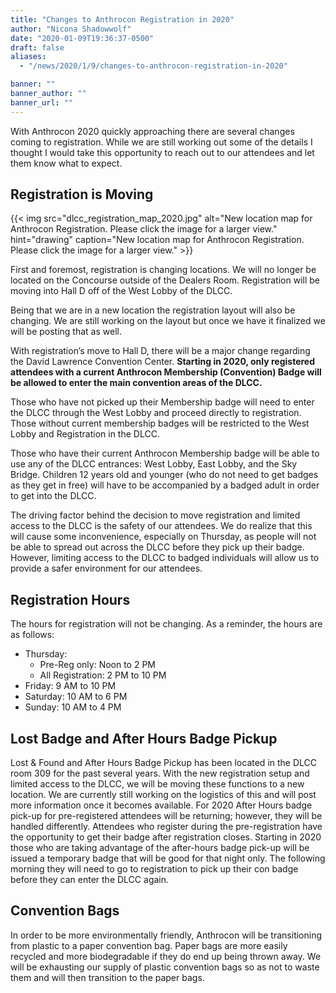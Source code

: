 ```yaml
---
title: "Changes to Anthrocon Registration in 2020"
author: "Nicona Shadowwolf"
date: "2020-01-09T19:36:37-0500"
draft: false
aliases:
  - "/news/2020/1/9/changes-to-anthrocon-registration-in-2020"

banner: ""
banner_author: ""
banner_url: ""
---
```


With Anthrocon 2020 quickly approaching there are several changes coming to registration. While we are still working out some of the details I thought I would take this opportunity to reach out to our attendees and let them know what to expect.

## Registration is Moving

{{< img src="dlcc_registration_map_2020.jpg" alt="New location map for Anthrocon Registration. Please click the image for a larger view." hint="drawing" caption="New location map for Anthrocon Registration. Please click the image for a larger view." >}}

First and foremost, registration is changing locations. We will no longer be located on the Concourse outside of the Dealers Room. Registration will be moving into Hall D off of the West Lobby of the DLCC.

Being that we are in a new location the registration layout will also be changing. We are still working on the layout but once we have it finalized we will be posting that as well.

With registration’s move to Hall D, there will be a major change regarding the David Lawrence Convention Center. **Starting in 2020, only registered attendees with a current Anthrocon Membership (Convention) Badge will be allowed to enter the main convention areas of the DLCC.**

Those who have not picked up their Membership badge will need to enter the DLCC through the West Lobby and proceed directly to registration. Those without current membership badges will be restricted to the West Lobby and Registration in the DLCC.

Those who have their current Anthrocon Membership badge will be able to use any of the DLCC entrances: West Lobby, East Lobby, and the Sky Bridge. Children 12 years old and younger (who do not need to get badges as they get in free) will have to be accompanied by a badged adult in order to get into the DLCC.

The driving factor behind the decision to move registration and limited access to the DLCC is the safety of our attendees. We do realize that this will cause some inconvenience, especially on Thursday, as people will not be able to spread out across the DLCC before they pick up their badge. However, limiting access to the DLCC to badged individuals will allow us to provide a safer environment for our attendees.

## Registration Hours

The hours for registration will not be changing. As a reminder, the hours are as follows:

- Thursday:
  - Pre-Reg only: Noon to 2 PM
  - All Registration: 2 PM to 10 PM
- Friday: 9 AM to 10 PM
- Saturday: 10 AM to 6 PM
- Sunday: 10 AM to 4 PM

## Lost Badge and After Hours Badge Pickup

Lost & Found and After Hours Badge Pickup has been located in the DLCC room 309 for the past several years. With the new registration setup and limited access to the DLCC, we will be moving these functions to a new location. We are currently still working on the logistics of this and will post more information once it becomes available. For 2020 After Hours badge pick-up for pre-registered attendees will be returning; however, they will be handled differently. Attendees who register during the pre-registration have the opportunity to get their badge after registration closes. Starting in 2020 those who are taking advantage of the after-hours badge pick-up will be issued a temporary badge that will be good for that night only. The following morning they will need to go to registration to pick up their con badge before they can enter the DLCC again.

## Convention Bags

In order to be more environmentally friendly, Anthrocon will be transitioning from plastic to a paper convention bag. Paper bags are more easily recycled and more biodegradable if they do end up being thrown away. We will be exhausting our supply of plastic convention bags so as not to waste them and will then transition to the paper bags.
